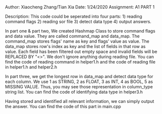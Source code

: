 Author: Xiaocheng Zhang/Tian Xia
Date: 1/24/2020
Assignment: A1 PART 1

Description:
This code could be seperated into four parts: 1) reading command flags 
2) reading sor file 3) detect data type 4) output answers.

In part one & part two, We created Hashmap Class to store command flags
and data value. They are called command_map and data_map. The command_map stores 
flags' name as key and flags' value as value. The data_map stores row's index as 
key and the list of fields in that row as value. Each field has been filtered 
out empty space and invalid fields will be REPLACED BY "<>". We don't ignore 
anything during reading file. You can find the code of reading command in helper1.h 
and the code of reading file in helper1.h and helper2.h 

In part three, we get the longest row in data_map and detect data type for each 
column. We use 1 as STRING, 2 as FLOAT, 3 as INT, 4 as BOOL, 5 as MISSING VALUE. 
Thus, you may see those representation in column_type string list. You can find 
the code of identifying data type in helper3.h

Having stored and identified all relevant information, we can simply output the answer. 
You can find the code of this part in main.cpp

